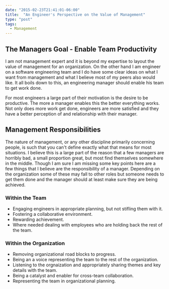 ```yaml
---
date: "2015-02-23T21:41:01-06:00"
title:  "An Engineer's Perspective on the Value of Management"
type: "post"
tags:
  - Management
---
```

## The Managers Goal - Enable Team Productivity
I am not management expert and it is beyond my expertise to layout the value of management for an organization. On the other hand I am engineer on
a software engineering team and I do have some clear ideas on what I want from management and what I believe most of my peers also would like. It all boils
down to this, an engineering manager should enable his team to get work done.

For most engineers a large part of their motivation is the desire to be productive. The more a manager enables this the better everything works. Not only
does more work get done, engineers are more satisfied and they have a better perception of and relationship with their manager.
<!--more-->
## Management Responsibilities
The nature of management, or any other discipline primarily concerning people, is such that you can't define exactly what that means for most situations.
I believe this is a large part of the reason that a few managers are horribly bad, a small proportion great, but most find themselves somewhere in
the middle. Though I am sure I am missing some key points here are a few things that I believe are the responsibility of a manager. Depending on the
organization some of these may fall to other roles but someone needs to get them done and the manager should at least make sure they are being achieved.

### Within the Team
- Engaging engineers in appropriate planning, but not stifling them with it.
- Fostering a collaborative environment.
- Rewarding achievement.
- Where needed dealing with employees who are holding back the rest of the team.

### Within the Organization
- Removing organizational road blocks to progress.
- Being an a voice representing the team to the rest of the organization.
- Listening to the orgnaization and appropriately sharing themes and key details with the team.
- Being a catalyst and enabler for cross-team collaboration.
- Representing the team in organizational planning.
